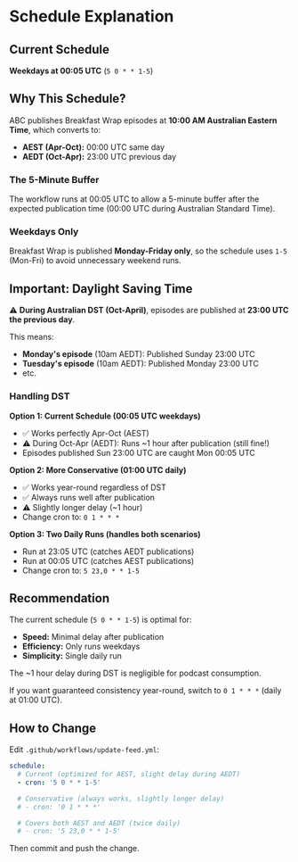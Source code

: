 # Schedule Explanation

## Current Schedule

**Weekdays at 00:05 UTC** (`5 0 * * 1-5`)

## Why This Schedule?

ABC publishes Breakfast Wrap episodes at **10:00 AM Australian Eastern Time**, which converts to:

- **AEST (Apr-Oct):** 00:00 UTC same day
- **AEDT (Oct-Apr):** 23:00 UTC previous day

### The 5-Minute Buffer

The workflow runs at 00:05 UTC to allow a 5-minute buffer after the expected publication time (00:00 UTC during Australian Standard Time).

### Weekdays Only

Breakfast Wrap is published **Monday-Friday only**, so the schedule uses `1-5` (Mon-Fri) to avoid unnecessary weekend runs.

## Important: Daylight Saving Time

⚠️ **During Australian DST (Oct-April)**, episodes are published at **23:00 UTC the previous day**.

This means:
- **Monday's episode** (10am AEDT): Published Sunday 23:00 UTC
- **Tuesday's episode** (10am AEDT): Published Monday 23:00 UTC
- etc.

### Handling DST

**Option 1: Current Schedule (00:05 UTC weekdays)**
- ✅ Works perfectly Apr-Oct (AEST)
- ⚠️ During Oct-Apr (AEDT): Runs ~1 hour after publication (still fine!)
- Episodes published Sun 23:00 UTC are caught Mon 00:05 UTC

**Option 2: More Conservative (01:00 UTC daily)**
- ✅ Works year-round regardless of DST
- ✅ Always runs well after publication
- ⚠️ Slightly longer delay (~1 hour)
- Change cron to: `0 1 * * *`

**Option 3: Two Daily Runs (handles both scenarios)**
- Run at 23:05 UTC (catches AEDT publications)
- Run at 00:05 UTC (catches AEST publications)
- Change cron to: `5 23,0 * * 1-5`

## Recommendation

The current schedule (`5 0 * * 1-5`) is optimal for:
- **Speed:** Minimal delay after publication
- **Efficiency:** Only runs weekdays
- **Simplicity:** Single daily run

The ~1 hour delay during DST is negligible for podcast consumption.

If you want guaranteed consistency year-round, switch to `0 1 * * *` (daily at 01:00 UTC).

## How to Change

Edit `.github/workflows/update-feed.yml`:

```yaml
schedule:
  # Current (optimized for AEST, slight delay during AEDT)
  - cron: '5 0 * * 1-5'

  # Conservative (always works, slightly longer delay)
  # - cron: '0 1 * * *'

  # Covers both AEST and AEDT (twice daily)
  # - cron: '5 23,0 * * 1-5'
```

Then commit and push the change.
